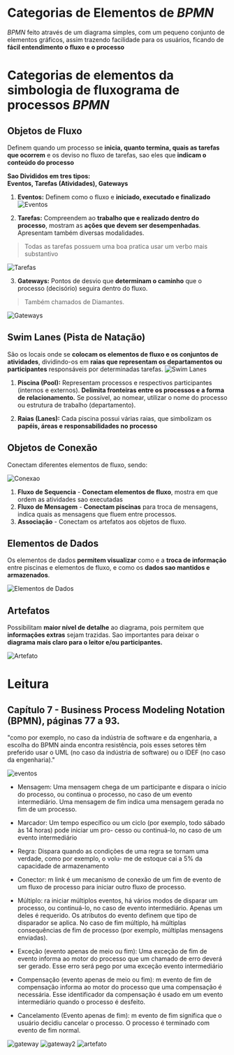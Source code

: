 # Categorias de Elementos de *BPMN*

*BPMN* feito através de um diagrama simples, com um pequeno conjunto de elementos gráficos, assim trazendo facilidade para os usuários, ficando de **fácil entendimento o fluxo e o processo**

# Categorias de elementos da simbologia de fluxograma de processos *BPMN*

## Objetos de Fluxo  
Definem quando um processo se **inicia, quanto termina, quais as tarefas que ocorrem** e os deviso no fluxo de tarefas, sao eles que **indicam o conteúdo do processo** 

**Sao Divididos em tres tipos:**  
**Eventos, Tarefas (Atividades), Gateways**
1. **Eventos:** Definem como o fluxo e **iniciado, executado e finalizado**
![Eventos](./aula4/eventos.jpg)

2. **Tarefas:** Compreendem ao **trabalho que e realizado dentro do processo**, mostram as **ações que devem ser desempenhadas**. Apresentam também diversas modalidades.
> Todas as tarefas possuem uma boa pratica usar um verbo mais substantivo
>
![Tarefas](./aula4/tarefas.jpg)

3. **Gateways:** Pontos de desvio que **determinam o caminho** que o processo (decisório) seguira dentro do fluxo.
> Também chamados de Diamantes.
> 
![Gateways](./aula4/gateways.jpg)

## Swim Lanes (Pista de Natação)

São os locais onde se **colocam os elementos de fluxo e os conjuntos de atividades**, dividindo-os em **raias que representam os departamentos ou participantes** responsáveis por determinadas tarefas.
![Swim Lanes](./aula4/piscina.jpg)

1. **Piscina (Pool):** Representam processos e respectivos participantes (internos e externos). **Delimita fronteiras entre os processos e a forma de relacionamento.** Se possível, ao nomear, utilizar o nome do processo ou estrutura de trabalho (departamento).

2. **Raias (Lanes):** Cada piscina possui várias raias, que simbolizam os **papéis, áreas e responsabilidades no processo**

## Objetos de Conexão

Conectam diferentes elementos de fluxo, sendo:

![Conexao](./aula4/conexao.jpg)

1. **Fluxo de Sequencia** - **Conectam elementos de fluxo**, mostra em que ordem as atividades sao executadas
2. **Fluxo de Mensagem** - **Conectam piscinas** para troca de mensagens, indica quais as mensagens que fluem entre processos.
3. **Associação** - Conectam os artefatos aos objetos de fluxo.

## Elementos de Dados

Os elementos de dados **permitem visualizar** como e a **troca de informação** entre piscinas e elementos de fluxo, e como os **dados sao mantidos e armazenados**.

![Elementos de Dados](./aula4/dados.jpg)

## Artefatos

Possibilitam **maior nível de detalhe** ao diagrama, pois permitem que **informações extras** sejam trazidas. Sao importantes para deixar o **diagrama mais claro para o leitor e/ou participantes.**

![Artefato](./aula4/artefato.jpg)

# Leitura

## Capítulo 7 - Business Process Modeling Notation (BPMN), páginas 77 a 93.

"como por exemplo, no caso da indústria de software e da engenharia, a escolha do BPMN ainda encontra resistência, pois esses setores têm preferido usar o UML (no caso da indústria de software) ou o IDEF (no caso da engenharia)."

![eventos](./aula4/eventosLivro.jpg)

- Mensagem: Uma mensagem chega de um participante e dispara o início do processo, ou continua o processo, no caso de um evento intermediário. Uma mensagem de fim indica uma mensagem gerada no fim de um processo.

- Marcador: Um tempo específico ou um ciclo (por exemplo, todo sábado às 14 horas) pode iniciar um pro- cesso ou continuá-lo, no caso de um evento intermediário

- Regra: Dispara quando as condições de uma regra se tornam uma verdade, como por exemplo, o volu- me de estoque cai a 5% da capacidade de armazenamento

- Conector: m link é um mecanismo de conexão de um fim de evento de um fluxo de processo para iniciar outro fluxo de processo.


- Múltiplo: ra iniciar múltiplos eventos, há vários modos de disparar um processo, ou continuá-lo, no caso de evento intermediário. Apenas um deles é requerido. Os atributos do evento definem que tipo de disparador se aplica. No caso de fim múltiplo, há múltiplas consequências de fim de processo (por exemplo, múltiplas mensagens enviadas).

- Exceção (evento apenas de meio ou fim): Uma exceção de fim de evento informa ao motor do processo que um chamado de erro deverá ser gerado. Esse erro será pego por uma exceção evento intermediário

- Compensação (evento apenas de meio ou fim): m evento de fim de compensação informa ao motor do processo que uma compensação é necessária. Esse identificador da compensação é usado em um evento intermediário quando o processo é desfeito.

- Cancelamento (Evento apenas de fim): m evento de fim significa que o usuário decidiu cancelar o processo. O processo é terminado com evento de fim normal.

![gateway](./aula4/gatewaysLivro.jpg)
![gateway2](./aula4/gatewaysLivro2.jpg)
![artefato](./aula4/artefatoLivro.jpg)